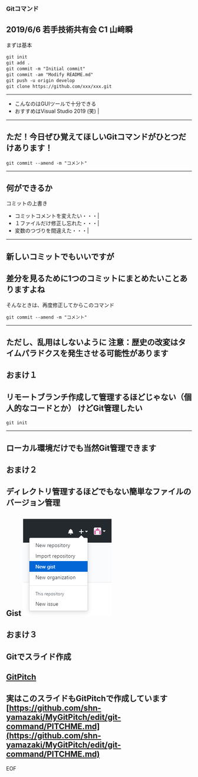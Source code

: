 ### Gitコマンド



2019/6/6 若手技術共有会
C1 山﨑瞬
---
まずは基本

```git
git init
git add .
git commit -m "Initial commit"
git commit -am "Modify README.md"
git push -u origin develop
git clone https://github.com/xxx/xxx.git
```
---
- こんなのはGUIツールで十分できる
- おすすめはVisual Studio 2019 (笑) |
---
ただ！今日ぜひ覚えてほしいGitコマンドがひとつだけあります！
---
```git
git commit --amend -m "コメント"
```
---
何ができるか
---
コミットの上書き

- コミットコメントを変えたい・・・|
- １ファイルだけ修正し忘れた・・・|
- 変数のつづりを間違えた・・・|
---
新しいコミットでもいいですが
---
差分を見るために1つのコミットにまとめたいことありますよね
---
そんなときは、再度修正してからこのコマンド

```git
git commit --amend -m "コメント"
```
---
ただし、乱用はしないように
注意：歴史の改変はタイムパラドクスを発生させる可能性があります
---
おまけ１
--- 
リモートブランチ作成して管理するほどじゃない（個人的なコードとか）
けどGit管理したい
---
```git
git init
```
---
ローカル環境だけでも当然Git管理できます
---
おまけ２
---
ディレクトリ管理するほどでもない簡単なファイルのバージョン管理
---
Gist
![Gist](gist.png)
---
おまけ３
---
Gitでスライド作成
---
[GitPitch](https://github.com/kakisoft/HowToUseGitPitch)
---
実はこのスライドもGitPitchで作成しています
[https://github.com/shn-yamazaki/MyGitPitch/edit/git-command/PITCHME.md](https://github.com/shn-yamazaki/MyGitPitch/edit/git-command/PITCHME.md)
---
EOF
